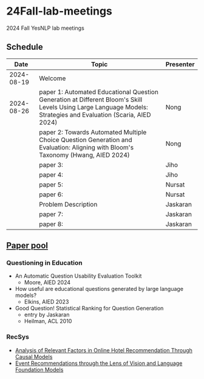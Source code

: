 # 24Fall-lab-meetings
2024 Fall YesNLP lab meetings

## Schedule

| Date       | Topic                                                                                                                                                           | Presenter |
| ----       | -----                                                                                                                                                           | --------  |
| 2024-08-19 | Welcome                                                                                                                                                         |           |
| 2024-08-26 | paper 1: Automated Educational Question Generation at Different Bloom's Skill Levels Using Large Language Models: Strategies and Evaluation (Scaria, AIED 2024) | Nong      |
|            | paper 2: Towards Automated Multiple Choice Question Generation and Evaluation: Aligning with Bloom's Taxonomy (Hwang, AIED 2024)                                | Nong      |
|            | paper 3:                                                                                                                                                        | Jiho      |
|            | paper 4:                                                                                                                                                        | Jiho      |
|            | paper 5:                                                                                                                                                        | Nursat    |
|            | paper 6:                                                                                                                                                        | Nursat    |
|            | Problem Description                                                                                                                                             | Jaskaran  |
|            | paper 7:                                                                                                                                                        | Jaskaran  |
|            | paper 8:                                                                                                                                                        | Jaskaran  |


## [Paper pool](https://drive.google.com/drive/folders/1KI1sa4jGvi_7DeexGg8w7k1n-hOM-vPw?usp=sharing)

### Questioning in Education

- An Automatic Question Usability Evaluation Toolkit
    - Moore, AIED 2024
- How useful are educational questions generated by large language models?
    - Elkins, AIED 2023
- Good Question! Statistical Ranking for Question Generation
    - entry by Jaskaran
    - Heilman, ACL 2010


### RecSys

- [Analysis of Relevant Factors in Online Hotel Recommendation Through Causal Models
](https://kennesawedu-my.sharepoint.com/:b:/g/personal/jnoh3_kennesaw_edu/EfDL556B6ilFgHwInE1unhIBa1zyk7weOvLxVKqEIK42ww?e=ZCuuBn)
- [Event Recommendations through the Lens of Vision and Language Foundation Models](https://kennesawedu-my.sharepoint.com/:b:/g/personal/jnoh3_kennesaw_edu/EW8QcwEGNv5GsaVNy4piQmUBasnFX6am1S8OCgWI0_sVQA?e=7czkLK)

